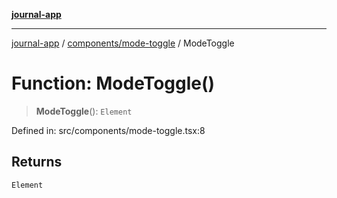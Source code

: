 [**journal-app**](../../../README.md)

***

[journal-app](../../../modules.md) / [components/mode-toggle](../README.md) / ModeToggle

# Function: ModeToggle()

> **ModeToggle**(): `Element`

Defined in: src/components/mode-toggle.tsx:8

## Returns

`Element`
